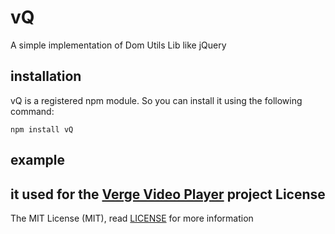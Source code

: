 vQ
==========
A simple implementation of Dom Utils Lib like jQuery

## installation
vQ is a registered npm module. So you can install it using the following command:
```
npm install vQ
```

## example
it used for the [Verge Video Player](https://github.com/vergeplayer/vvp) project
License
-------
The MIT License (MIT), read [LICENSE](./LICENSE) for more information